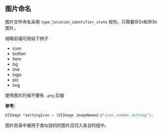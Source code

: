 ## 图片命名

图片文件命名采用 `type_location_identifier_state` 规则，只需要@2x和@3x图片。

缩略前缀可用如下例子

- icon
- button
- item
- bg
- line
- logo
- pic
- img

使用图片时候不要有 `.png` 后缀

**参考:**

```objective-c
UIImage *settingIcon = [UIImage imageNamed:@"icon_common_setting"];
```

图片目录中被用于类似目的的图片应归入各自的组中。
